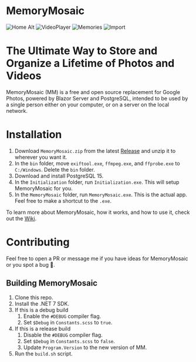 # MemoryMosaic

![Home Alt](https://github.com/ellman12/MemoryMosaic/assets/56001219/08b5e331-5008-4b00-a785-18f90491ee41)
![VideoPlayer](https://github.com/ellman12/MemoryMosaic/assets/56001219/bddf0c92-f68b-4769-8d79-d523be66f049)
![Memories](https://github.com/ellman12/MemoryMosaic/assets/56001219/7627ddaf-610c-4f7f-8d8c-1d4a22b1ba07)
![Import](https://github.com/ellman12/MemoryMosaic/assets/56001219/050aa952-cd9c-4835-be60-9163e288701e)

# The Ultimate Way to Store and Organize a Lifetime of Photos and Videos
MemoryMosaic (MM) is a free and open source replacement for Google Photos, powered by Blazor Server and PostgreSQL, intended to be used by a single person either on your computer, or on a server on the local network.

# Installation
1. Download `MemoryMosaic.zip` from the latest [Release](https://github.com/ellman12/MemoryMosaic/releases) and unzip it to wherever you want it.
2. In the `bin` folder, move `exiftool.exe`, `ffmpeg.exe`, and `ffprobe.exe` to `C:/Windows`. Delete the `bin` folder.
3. Download and install PostgreSQL 15.
4. In the `Initialization` folder, run `Initialization.exe`. This will setup MemoryMosaic for you.
5. In the `MemoryMosaic` folder, run `MemoryMosaic.exe`. This is the actual app. Feel free to make a shortcut to the `.exe`.

To learn more about MemoryMosaic, how it works, and how to use it, check out the [Wiki](https://github.com/ellman12/MemoryMosaic/wiki).

# Contributing
Feel free to open a PR or message me if you have ideas for MemoryMosaic or you spot a bug 🐛. 

## Building MemoryMosaic
1. Clone this repo.
2. Install the .NET 7 SDK.
3. If this is a debug build
	1. Enable the `#DEBUG` compiler flag.
	2. Set `$Debug` in `Constants.scss` to `true`.
4. If this is a release build
	1. Disable the `#DEBUG` compiler flag.
	2. Set `$Debug` in `Constants.scss` to `false`.
	3. Update `Program.Version` to the new version of MM.
5. Run the `build.sh` script.
